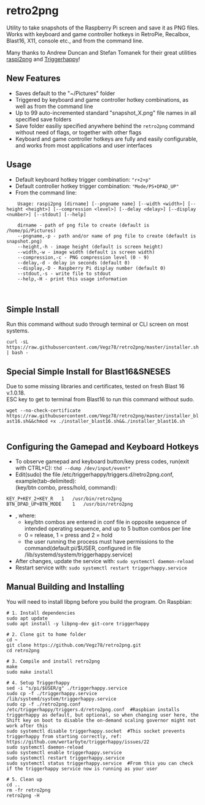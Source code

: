 # retro2png

Utility to take snapshots of the Raspberry Pi screen and save it as PNG files. Works with keyboard and game controller hotkeys in RetroPie, Recalbox, Blast16, X11, console etc., and from the command line.

Many thanks to Andrew Duncan and Stefan Tomanek for their great utilities [raspi2png](https://github.com/AndrewFromMelbourne/raspi2png) and [Triggerhappy](https://github.com/wertarbyte/triggerhappy)!

## New Features
- Saves default to the "~/Pictures" folder
- Triggered by keyboard and game controller hotkey combinations, as well as from the command line
- Up to 99 auto-incremented standard "snapshot_X.png" file names in all specified save folders
- Save folder easiliy specified anywhere behind the ```retro2png``` command without need of flags, or together with other flags
- Keyboard and game controller hotkeys are fully and easily configurable, and works from most applications and user interfaces 

## Usage
- Default keyboard hotkey trigger combination: ```"r+2+p"```
- Default controller hotkey trigger combination: ```"Mode/PS+DPAD_UP"```
- From the command line:
```
    Usage: raspi2png [dirname] [--pngname name] [--width <width>] [--height <height>] [--compression <level>] [--delay <delay>] [--display <number>] [--stdout] [--help]

    dirname - path of png file to create (default is /home/pi/Pictures)
    --pngname,-p - path and/or name of png file to create (default is snapshot.png)
    --height,-h - image height (default is screen height)
    --width,-w - image width (default is screen width)
    --compression,-c - PNG compression level (0 - 9)
    --delay,-d - delay in seconds (default 0)
    --display,-D - Raspberry Pi display number (default 0)
	--stdout,-s - write file to stdout
    --help,-H - print this usage information
```
<br>

## Simple Install

Run this command without sudo through terminal or CLI screen on most systems.

```curl -sL https://raw.githubusercontent.com/Vegz78/retro2png/master/installer.sh | bash -```

## Special Simple Install for Blast16&SNESES

Due to some missing libraries and certificates, tested on fresh Blast 16 v.1.0.18.
<br>ESC key to get to terminal from Blast16 to run this command without sudo.

```wget --no-check-certificate https://raw.githubusercontent.com/Vegz78/retro2png/master/installer_blast16.sh&&chmod +x ./installer_blast16.sh&&./installer_blast16.sh```
<br><br>

## Configuring the Gamepad and Keyboard Hotkeys
- To observe gamepad and keyboard button/key press codes, run(exit with CTRL+C):
```thd --dump /dev/input/event*```
- Edit(sudo) the file /etc/triggerhappy/triggers.d/retro2png.conf, example(tab-delimited):
<br>(key/btn combo, press/hold, command):
```
KEY_P+KEY_2+KEY_R	1	/usr/bin/retro2png
BTN_DPAD_UP+BTN_MODE	1	/usr/bin/retro2png
```
- , where:
  - key/btn combos are entered in conf file in opposite sequence of intended operating sequence, and up to 5 button combos per line
  - 0 = release, 1 = press and 2 = hold
  - the user running the process must have permissions to the command(default:pi/$USER, configured in file /lib/systemd/system/triggerhappy.service)
- After changes, update the service with: ```sudo systemctl daemon-reload```
- Restart service with: ```sudo systemctl restart triggerhappy.service```<br>

## Manual Building and Installing

You will need to install libpng before you build the program. On Raspbian:

```
# 1. Install dependencies
sudo apt update
sudo apt install -y libpng-dev git-core triggerhappy

# 2. Clone git to home folder
cd ~
git clone https://github.com/Vegz78/retro2png.git
cd retro2png

# 3. Compile and install retro2png
make
sudo make install

# 4. Setup Triggerhappy
sed -i "s/pi/$USER/g" ./triggerhappy.service
sudo cp -f ./triggerhappy.service /lib/systemd/system/triggerhappy.service
sudo cp -f ./retro2png.conf /etc/triggerhappy/triggers.d/retro2png.conf  #Raspbian installs triggerhappy as default, but optional, so when changing user here, the Shift key on boot to disable the on-demand scaling governor might not work after this
sudo systemctl disable triggerhappy.socket  #This socket prevents triggerhappy from starting correctly, ref: https://github.com/wertarbyte/triggerhappy/issues/22
sudo systemctl daemon-reload
sudo systemctl enable triggerhappy.service
sudo systemctl restart triggerhappy.service
sudo systemctl status triggerhappy.service  #From this you can check if the triggerhappy service now is running as your user

# 5. Clean up
cd ..
rm -fr retro2png
retro2png -H
```


